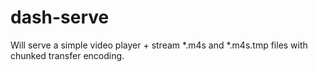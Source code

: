 # dash-serve
Will serve a simple video player + stream \*.m4s and \*.m4s.tmp files with chunked transfer encoding.
